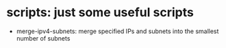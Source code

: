 # scripts: just some useful scripts
* merge-ipv4-subnets: merge specified IPs and subnets into the smallest number of subnets
